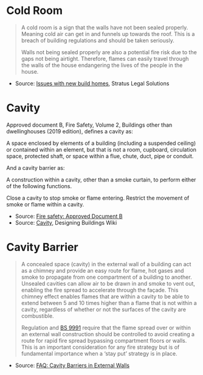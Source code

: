 # Cold Room

>A cold room is a sign that the walls have not been sealed properly. Meaning cold air can get in and funnels up towards the roof. This is a breach of building regulations and should be taken seriously.
>
>Walls not being sealed properly are also a potential fire risk due to the gaps not being airtight. Therefore, flames can easily travel through the walls of the house endangering the lives of the people in the house.

* Source: [Issues with new build homes](https://stratuslegalsolutions.co.uk/new-build/), Stratus Legal Solutions

# Cavity

Approved document B, Fire Safety, Volume 2, Buildings other than dwellinghouses (2019 edition), defines a cavity as:

A space enclosed by elements of a building (including a suspended ceiling) or contained within an element, but that is not a room, cupboard, circulation space, protected shaft, or space within a flue, chute, duct, pipe or conduit.

And a cavity barrier as:

A construction within a cavity, other than a smoke curtain, to perform either of the following functions.

Close a cavity to stop smoke or flame entering.
Restrict the movement of smoke or flame within a cavity.

* Source: [Fire safety: Approved Document B](https://www.gov.uk/government/publications/fire-safety-approved-document-b)
* Source: [Cavity](https://www.designingbuildings.co.uk/wiki/Cavity), Designing Buildings Wiki

# Cavity Barrier

> A concealed space (cavity) in the external wall of a building can act as a chimney and provide an easy route for flame, hot gases and smoke to propagate from one compartment of a building to another. Unsealed cavities can allow air to be drawn in and smoke to vent out, enabling the fire spread to accelerate through the façade. This chimney effect enables flames that are within a cavity to be able to extend between 5 and 10 times higher than a flame that is not within a cavity, regardless of whether or not the surfaces of the cavity are combustible.
>
> Regulation and [BS 9991](https://www.designingbuildings.co.uk/wiki/BS_9991:2015_Fire_safety_in_the_design,_management_and_use_of_residential_buildings._Code_of_practice) require that the flame spread over or within an external wall construction should be controlled to avoid creating a route for rapid fire spread bypassing compartment floors or walls. This is an important consideration for any fire strategy but is of fundamental importance when a ‘stay put’ strategy is in place.

* Source: [FAQ: Cavity Barriers in External Walls ](https://www.labcwarranty.co.uk/blog/faq-cavity-barriers-in-external-walls/)
